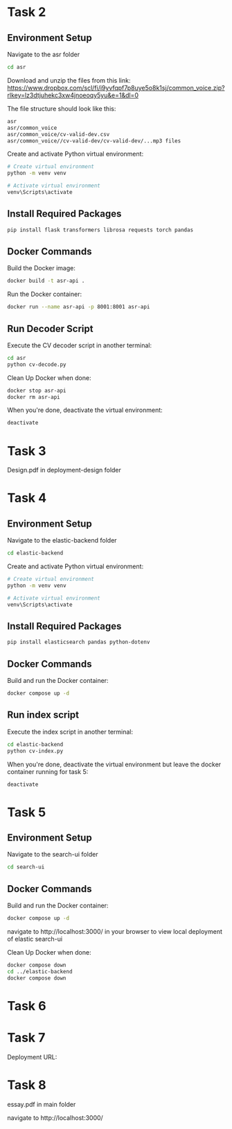 # Task 2

## Environment Setup
Navigate to the asr folder
```bash
cd asr
```

Download and unzip the files from this link: https://www.dropbox.com/scl/fi/i9yvfqpf7p8uye5o8k1sj/common_voice.zip?rlkey=lz3dtjuhekc3xw4jnoeoqy5yu&e=1&dl=0

The file structure should look like this:
```bash
asr
asr/common_voice
asr/common_voice/cv-valid-dev.csv
asr/common_voice//cv-valid-dev/cv-valid-dev/...mp3 files
```

Create and activate Python virtual environment:
```bash
# Create virtual environment
python -m venv venv

# Activate virtual environment
venv\Scripts\activate
```

## Install Required Packages
```bash
pip install flask transformers librosa requests torch pandas
```

## Docker Commands
Build the Docker image:
```bash
docker build -t asr-api .
```

Run the Docker container:
```bash
docker run --name asr-api -p 8001:8001 asr-api
```

## Run Decoder Script
Execute the CV decoder script in another terminal:
```bash
cd asr
python cv-decode.py
```

Clean Up Docker when done:
```bash
docker stop asr-api
docker rm asr-api
```

When you're done, deactivate the virtual environment:
```bash
deactivate
```

# Task 3

Design.pdf in deployment-design folder

# Task 4

## Environment Setup
Navigate to the elastic-backend folder
```bash
cd elastic-backend
```

Create and activate Python virtual environment:
```bash
# Create virtual environment
python -m venv venv

# Activate virtual environment
venv\Scripts\activate
```

## Install Required Packages
```bash
pip install elasticsearch pandas python-dotenv
```

## Docker Commands
Build and run the Docker container:
```bash
docker compose up -d
```

## Run index script
Execute the index script in another terminal:
```bash
cd elastic-backend
python cv-index.py
```

When you're done, deactivate the virtual environment but leave the docker container running for task 5:
```bash
deactivate
```

# Task 5

## Environment Setup
Navigate to the search-ui folder
```bash
cd search-ui
```

## Docker Commands
Build and run the Docker container:
```bash
docker compose up -d
```
navigate to http://localhost:3000/ in your browser to view local deployment of elastic search-ui

Clean Up Docker when done:
```bash
docker compose down
cd ../elastic-backend
docker compose down
```

# Task 6

# Task 7

Deployment URL: 

# Task 8
essay.pdf in main folder


navigate to http://localhost:3000/
